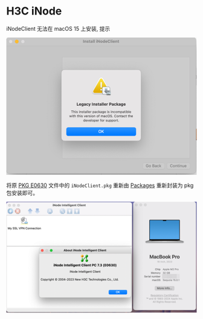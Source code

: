 # H3C iNode


iNodeClient 无法在 macOS 15 上安装, 提示

![](./images/SCR-20241123-tegh.png)

将原 [PKG E0630](https://www.h3c.com/cn/Service/Document_Software/Software_Download/Intelligent_Management/iNode/iNode_PC/?CHID=56726&v=612) 文件中的 `iNodeClient.pkg` 重新由 [Packages](http://s.sudre.free.fr/Software/Packages/about.html) 重新封装为 pkg 包安装即可。

![](./images/SCR-20241123-tiuq.png)

